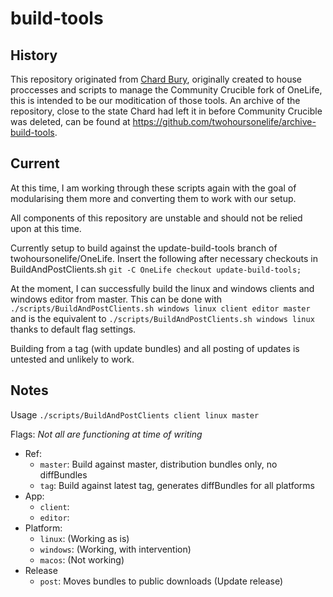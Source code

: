 # build-tools

## History
This repository originated from [Chard Bury](https://github.com/chardbury), originally created to house proccesses and scripts to manage the Community Crucible fork of OneLife, this is intended to be our moditication of those tools. An archive of the repository, close to the state Chard had left it in before Community Crucible was deleted, can be found at https://github.com/twohoursonelife/archive-build-tools.

## Current
At this time, I am working through these scripts again with the goal of modularising them more and converting them to work with our setup.

All components of this repository are unstable and should not be relied upon at this time.

Currently setup to build against the update-build-tools branch of twohoursonelife/OneLife. Insert the following after necessary checkouts in BuildAndPostClients.sh
`git -C OneLife checkout update-build-tools;`

At the moment, I can successfully build the linux and windows clients and windows editor from master.
This can be done with `./scripts/BuildAndPostClients.sh windows linux client editor master` and is the equivalent to `./scripts/BuildAndPostClients.sh windows linux` thanks to default flag settings.

Building from a tag (with update bundles) and all posting of updates is untested and unlikely to work.

## Notes
Usage `./scripts/BuildAndPostClients client linux master`

Flags: *Not all are functioning at time of writing*
- Ref:
  - `master`: Build against master, distribution bundles only, no diffBundles
  - `tag`: Build against latest tag, generates diffBundles for all platforms
- App:
  - `client`:
  - `editor`:
- Platform:
  - `linux`: (Working as is)
  - `windows`: (Working, with intervention)
  - `macos`: (Not working)
- Release
  - `post`: Moves bundles to public downloads (Update release)
